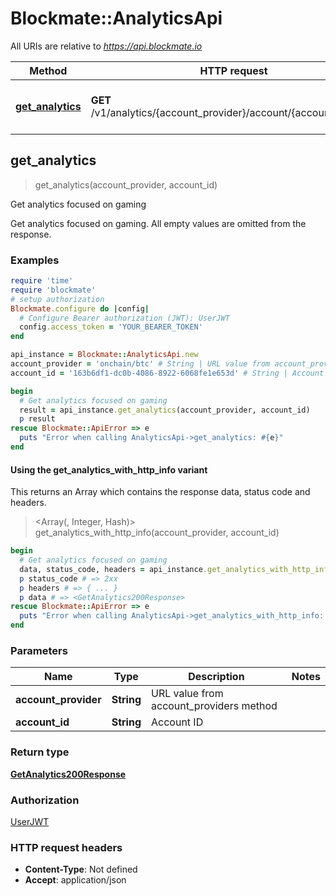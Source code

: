 # Blockmate::AnalyticsApi

All URIs are relative to *https://api.blockmate.io*

| Method | HTTP request | Description |
| ------ | ------------ | ----------- |
| [**get_analytics**](AnalyticsApi.md#get_analytics) | **GET** /v1/analytics/{account_provider}/account/{account_id}/stats | Get analytics focused on gaming |


## get_analytics

> <GetAnalytics200Response> get_analytics(account_provider, account_id)

Get analytics focused on gaming

Get analytics focused on gaming. All empty values are omitted from the response.

### Examples

```ruby
require 'time'
require 'blockmate'
# setup authorization
Blockmate.configure do |config|
  # Configure Bearer authorization (JWT): UserJWT
  config.access_token = 'YOUR_BEARER_TOKEN'
end

api_instance = Blockmate::AnalyticsApi.new
account_provider = 'onchain/btc' # String | URL value from account_providers method
account_id = '163b6df1-dc0b-4086-8922-6068fe1e653d' # String | Account ID

begin
  # Get analytics focused on gaming
  result = api_instance.get_analytics(account_provider, account_id)
  p result
rescue Blockmate::ApiError => e
  puts "Error when calling AnalyticsApi->get_analytics: #{e}"
end
```

#### Using the get_analytics_with_http_info variant

This returns an Array which contains the response data, status code and headers.

> <Array(<GetAnalytics200Response>, Integer, Hash)> get_analytics_with_http_info(account_provider, account_id)

```ruby
begin
  # Get analytics focused on gaming
  data, status_code, headers = api_instance.get_analytics_with_http_info(account_provider, account_id)
  p status_code # => 2xx
  p headers # => { ... }
  p data # => <GetAnalytics200Response>
rescue Blockmate::ApiError => e
  puts "Error when calling AnalyticsApi->get_analytics_with_http_info: #{e}"
end
```

### Parameters

| Name | Type | Description | Notes |
| ---- | ---- | ----------- | ----- |
| **account_provider** | **String** | URL value from account_providers method |  |
| **account_id** | **String** | Account ID |  |

### Return type

[**GetAnalytics200Response**](GetAnalytics200Response.md)

### Authorization

[UserJWT](../README.md#UserJWT)

### HTTP request headers

- **Content-Type**: Not defined
- **Accept**: application/json

